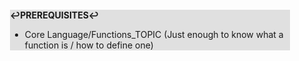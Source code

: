 <div style="margin:2em; background-color: #e0e0e0;">

<strong>↩PREREQUISITES↩</strong>

 * Core Language/Functions_TOPIC (Just enough to know what a function is / how to define one)

</div>


